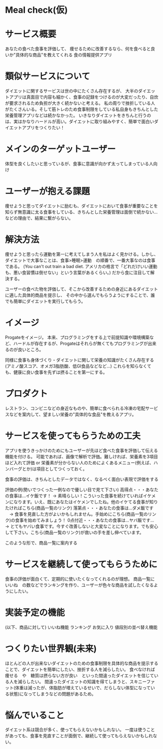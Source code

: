 # Meal check(仮)

# サービス概要
あなたの食べた食事を評価して、
痩せるために改善するなら、何を食べると良いか"具体的な商品"を教えてくれる
食の情報提供アプリ


# 類似サービスについて
ダイエットに関するサービスは世の中にたくさん存在するが、
大半のダイエットアプリは真面目で内容も細かく、食事の記録をつけるのが大変だったり、自炊が要求されるため負担が大きく続かないと考える。
私の周りで挫折している人がたくさんいる。そして筋トレのため食事制限をしている私自身もきちんとした栄養管理アプリなどは続かなかった。
いきなりダイエットをきちんと行うのは、実はかなりハードルが高い。ダイエットに取り組みやすく、簡単で面白いダイエットアプリをつくりたい！


# メインのターゲットユーザー
体型を良くしたいと思っているが、食事に意識が向かず太ってしまっている人向け


# ユーザーが抱える課題
痩せようと思ってダイエットに励むも、ダイエットにおいて食事が重要なことを知らず無意識に太る食事をしている、きちんとした栄養管理は面倒で続かない…などの理由で、結果に繋がらない。


# 解決方法
痩せようと思ったら運動を第一に考えてしまう人を私はよく見かける。しかし、ダイエットで大事なことは、食事>睡眠>運動　の順番で、一番大事なのは食事である。
(You can't out train a bad diet. アメリカの格言で「どれだけいい運動も、悪い食習慣は倒せない」という言葉があるくらい。)
だから食に注目して解決する。

ユーザーの食べた物を評価して、そこから改善するための身近にあるダイエットに適した具体的商品を提示し、
その中から選んでもらうようにすることで、誰でも簡単にダイエットを実行してもらう。


# イメージ
Progateをイメージ。
本来、プログラミングをする上で前提知識や環境構築など、ハードルが存在するが、Progateはそれらが無くてもプログラミングが出来るのが良いところ。

同様に食事も身体づくり・ダイエットに関して栄養の知識がたくさん存在する
(アミノ酸スコア、オメガ3脂肪酸、低GI食品などなど…)
これらを知らなくても、健康に良い食事を先ずは摂ることを第一にする。


# プロダクト
レストラン、コンビニなどの身近なものや、簡単に食べられる冷凍の宅配サービスなどを案内して、望ましい栄養の"具体的な食品"を教えるアプリ。


# サービスを使ってもらうための工夫
アプリを使うきっかけのためにもユーザーが先ほど食べた食事を評価して伝える機能を付ける。
可能であれば、画像で解析で評価。難しければ、栄養素を3項目ほど入れて評価 or 栄養素が分からない人のためによくあるメニュー(例えば、ハンバーグとか)は項目としてつくっておく。

食事の評価は、きちんとしたデータではなく、なるべく面白い表現で評価をする

評価の例(勢いでつくった一例なので優しい目で見て下さい)
高得点・・・あなたの食事は…イケ飯です！ → 素晴らしい！こういった食事を続けていればイケメンになります。いえ、既にあなたはイケメンでしたね。他のイケてる食事が知りたければこちら(商品一覧のリンク)
落第点・・・あなたの食事は…ダメ飯です 　→ 食事を見直した方がよいかもしれません。手始めにこちら(商品一覧のリンク)の食事を始めてみましょう！
0点付近・・・あなたの食事は…ヤバ飯です… → とてもヤバい食事です。今すぐ改善しないと大変なことになります。でも安心して下さい。こちら(商品一覧のリンク)が救いの手を差し伸べています。

このような形で、商品一覧に案内する


# サービスを継続して使ってもらうために
食事の評価が面白くて、定期的に使いたくなってくれるのが理想。
商品一覧にいいね　の数などでランキングを作り、ユーザーが色々な商品を試したくなるようにしたい。


# 実装予定の機能
(以下、商品に対して)
いいね機能
ランキング
お気に入り
値段別の並べ替え機能


# つくりたい世界観(未来)
ほとんどの人が出来ないダイエットのための食事制限を具体的な商品を提示することで、ダイエットを簡単にしたい、挫折する人を減らしたい。
食べなければ痩せる　や　糖質は摂らない方が良い　といった間違ったダイエットを信じている人を減らしたい。
間違ったダイエットの知識を得てしまうと、スキニーファット(体重は減ったが、体脂肪が増えているせいで、だらしない体型になっている状態)になってしまうなどの問題があるため。

# 悩んでいること
ダイエット系は競合が多く、使ってもらえないかもしれない。
一度は使うことがあっても、食事を見直すことが面倒で、継続して使ってもらえないかもしれない。
